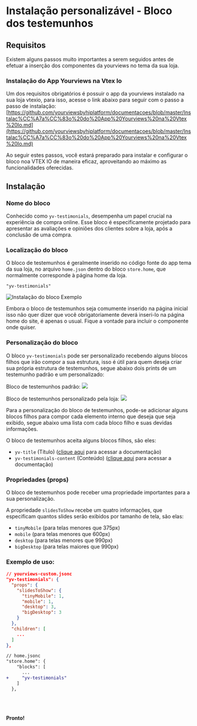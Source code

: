 # Instalação personalizável - Bloco dos testemunhos

## Requisitos

Existem alguns passos muito importantes a serem seguidos antes de efetuar a inserção dos componentes da yourviews no tema da sua loja.

### Instalação do App Yourviews na Vtex Io

Um dos requisitos obrigatórios é possuir o app da yourviews instalado na sua loja vtexio, para isso, acesse o link abaixo para seguir com o passo a passo de instalação:
[https://github.com/yourviewsbyhiplatform/documentacoes/blob/master/Instalac%CC%A7a%CC%83o%20do%20App%20Yourviews%20na%20Vtex%20Io.md](https://github.com/yourviewsbyhiplatform/documentacoes/blob/master/Instalac%CC%A7a%CC%83o%20do%20App%20Yourviews%20na%20Vtex%20Io.md)
 
 Ao seguir estes passos, você estará preparado para instalar e configurar o bloco noa VTEX IO de maneira eficaz, aproveitando ao máximo as funcionalidades oferecidas. 
 
## Instalação

### Nome do bloco

Conhecido como `yv-testimonials`, desempenha um papel crucial na experiência de compra online. Esse bloco é especificamente projetado para apresentar as avaliações e opiniões dos clientes sobre a loja, após a conclusão de uma compra. 

### Localização do bloco

O bloco de testemunhos é geralmente inserido no código fonte do app tema da sua loja, no arquivo `home.json` dentro do bloco `store.home`, que normalmente corresponde à página home da loja.
```
"yv-testimonials"
```

![Instalação do bloco Exemplo](https://i.imgur.com/9D2gnoQ.png)

Embora o bloco de testemunhos seja comumente inserido na página inicial isso não quer dizer que você obrigatoriamente deverá inseri-lo na página home do site, é apenas o usual. Fique a vontade para incluir o componente onde quiser.

### Personalização do bloco

O bloco `yv-testimonials` pode ser personalizado recebendo alguns blocos filhos que irão compor a sua estrutura, isso é útil para quem deseja criar sua própria estrutura de testemunhos, segue abaixo dois prints de um testemunho padrão e um personalizado:

Bloco de testemunhos padrão:
![](https://i.imgur.com/As4ZBwO.png)

Bloco de testemunhos personalizado pela loja:
![](https://i.imgur.com/W5QSqRd.png)

Para a personalização do bloco de testemunhos, pode-se adicionar alguns blocos filhos para compor cada elemento interno que deseja que seja exibido, segue abaixo uma lista com cada bloco filho e suas devidas informações.

O bloco de testemunhos aceita alguns blocos filhos, são eles:

 - `yv-title` (Título) ([clique aqui](a) para acessar a documentação) 
 - `yv-testimonials-content` (Conteúdo) ([clique aqui](a) para acessar a documentação) 

### Propriedades (props)

O bloco de testemunhos pode receber uma propriedade importantes para a sua personalização.

A propriedade `slidesToShow` recebe um quatro informações, que especificam quantos slides serão exibidos por tamanho de tela, são elas:

 - `tinyMobile` (para telas menores que 375px)
 - `mobile` (para telas menores que 600px)
 - `desktop` (para telas menores que 990px)
 - `bigDesktop` (para telas maiores que 990px)

### Exemplo de uso:

```json
// yourviews-custom.jsonc
"yv-testimonials": {
  "props": {
    "slidesToShow": {
      "tinyMobile": 1,
      "mobile": 1,
      "desktop": 3,
      "bigDesktop": 3
    }
  },
  "children": [
    ...
  ]
},
```
```diff
// home.jsonc
"store.home": {
    "blocks": [
      ...
+     "yv-testimonials"
    ]
  },
```

<br>
<br>

**Pronto!**
<!--stackedit_data:
eyJoaXN0b3J5IjpbMTM0ODQ4NjY0N119
-->